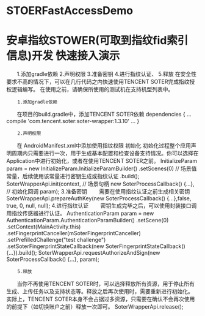 # STOERFastAccessDemo

安卓指纹STOWER(可取到指纹fid索引信息)开发 快速接入演示
=
        1.添加gradle依赖
        2.声明权限
        3.准备密钥
        4.进行指纹认证、
        5.释放
        在安全性要求不高的情况下，可以在几行代码之内快速使用TENCENT SOTER完成指纹授权逻辑编写。
        在使用之前，请确保所使用的测试机在支持机型列表中。

        1.添加gradle依赖
        在项目的build.gradle中，添加TENCENT SOTER依赖
          dependencies {
              ...
              compile 'com.tencent.soter:soter-wrapper:1.3.10'
              ...
          }

        2.声明权限
        在 AndroidManifest.xml中添加使用指纹权限
        <uses-permission android:name="android.permission.USE_FINGERPRINT"/>
        初始化
        初始化过程整个应用声明周期内只需要进行一次，用于生成基本配置和检查设备支持情况。你可以选择在Application中进行初始化，或者在使用TENCENT SOTER之前。
        InitializeParam param = new InitializeParam.InitializeParamBuilder()
        .setScenes(0) // 场景值常量，后续使用该常量进行密钥生成或指纹认证
        .build();
        SoterWrapperApi.init(context, // 场景句柄
        new SoterProcessCallback<SoterProcessNoExtResult>() {...}, // 初始化回调
        param);
        3.准备密钥
        需要在使用指纹认证之前生成相关密钥
        SoterWrapperApi.prepareAuthKey(new SoterProcessCallback<SoterProcessKeyPreparationResult>() {...},false, true, 0, null, null);
        4.进行指纹认证
        密钥生成完毕之后，可以使用封装接口调用指纹传感器进行认证。
        AuthenticationParam param = new AuthenticationParam.AuthenticationParamBuilder()
                                            .setScene(0)
                                            .setContext(MainActivity.this)
                                            .setFingerprintCanceller(mSoterFingerprintCanceller)
                                            .setPrefilledChallenge("test challenge")
                                            .setSoterFingerprintStateCallback(new SoterFingerprintStateCallback() {...}).build();
        SoterWrapperApi.requestAuthorizeAndSign(new SoterProcessCallback<SoterProcessAuthenticationResult>() {...}, param);

        5.释放
        当你不再使用TENCENT SOTER时，可以选择释放所有资源，用于停止所有生成、上传任务以及支持状态等。释放之后再次使用时，需要重新进行初始化。 实际上，TENCENT SOTER本身不会占据过多资源，只需要在确认不会再次使用的前提下（如切换账户之前）释放一次即可。
        SoterWrapperApi.release();

